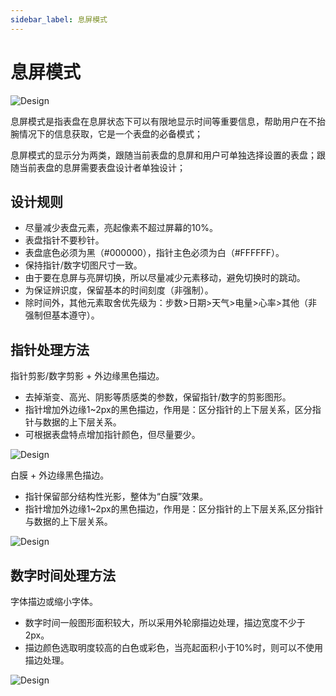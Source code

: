 ```yaml
---
sidebar_label: 息屏模式
---
```


# 息屏模式

![Design](/img/design/5e29e1059b16b9b1b3bf9e5ef39aee20.png)

息屏模式是指表盘在息屏状态下可以有限地显示时间等重要信息，帮助用户在不抬腕情况下的信息获取，它是一个表盘的必备模式；

息屏模式的显示分为两类，跟随当前表盘的息屏和用户可单独选择设置的表盘；跟随当前表盘的息屏需要表盘设计者单独设计；

## 设计规则

- 尽量减少表盘元素，亮起像素不超过屏幕的10%。
- 表盘指针不要秒针。
- 表盘底色必须为黑（\#000000），指针主色必须为白（\#FFFFFF）。
- 保持指针/数字切图尺寸一致。
- 由于要在息屏与亮屏切换，所以尽量减少元素移动，避免切换时的跳动。
- 为保证辨识度，保留基本的时间刻度（非强制）。
- 除时间外，其他元素取舍优先级为：步数\>日期\>天气\>电量\>心率\>其他（非强制但基本遵守）。

## 指针处理方法

指针剪影/数字剪影 + 外边缘黑色描边。

- 去掉渐变、高光、阴影等质感类的参数，保留指针/数字的剪影图形。
- 指针增加外边缘1\~2px的黑色描边，作用是：区分指针的上下层关系，区分指针与数据的上下层关系。
- 可根据表盘特点增加指针颜色，但尽量要少。

![Design](/img/design/763748931d32ca2dd3c0ab46d8a02dd9.png)

白膜 + 外边缘黑色描边。

- 指针保留部分结构性光影，整体为“白膜”效果。
- 指针增加外边缘1\~2px的黑色描边，作用是：区分指针的上下层关系,区分指针与数据的上下层关系。

![Design](/img/design/da796ff32d75059eb0861379683cc9e1.png)

## 数字时间处理方法

字体描边或缩小字体。

- 数字时间一般图形面积较大，所以采用外轮廓描边处理，描边宽度不少于2px。
- 描边颜色选取明度较高的白色或彩色，当亮起面积小于10%时，则可以不使用描边处理。

![Design](/img/design/1e8a22b822cfd0f6d0aa31222fd3edc7.png)
